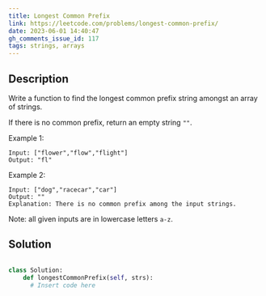 ```yaml
---
title: Longest Common Prefix
link: https://leetcode.com/problems/longest-common-prefix/
date: 2023-06-01 14:40:47
gh_comments_issue_id: 117
tags: strings, arrays
---
```


## Description

Write a function to find the longest common prefix string amongst an array of strings.

If there is no common prefix, return an empty string `""`.

Example 1:
```
Input: ["flower","flow","flight"]
Output: "fl"
```

Example 2:
```
Input: ["dog","racecar","car"]
Output: ""
Explanation: There is no common prefix among the input strings.
```

Note: all given inputs are in lowercase letters `a-z`.

## Solution

```python

class Solution:
    def longestCommonPrefix(self, strs):
      # Insert code here
```
